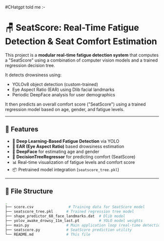 #CHatgpt told me :-

# 🪑 SeatScore: Real-Time Fatigue Detection & Seat Comfort Estimation

This project is a **modular real-time fatigue detection system** that computes a "SeatScore" using a combination of computer vision models and a trained regression decision tree.

It detects drowsiness using:
- YOLOv8 object detection (custom-trained)
- Eye Aspect Ratio (EAR) using Dlib facial landmarks
- Periodic DeepFace analysis for user demographics

It then predicts an overall comfort score ("SeatScore") using a trained regression model based on age, gender, and fatigue levels.

---

## 🚀 Features

- 🧠 **Deep Learning-Based Fatigue Detection** via YOLO
- 👀 **EAR (Eye Aspect Ratio)** based drowsiness estimation
- 📸 **DeepFace** for estimating age and gender
- 🌳 **DecisionTreeRegressor** for predicting comfort (SeatScore)
- 📊 Real-time visualization of fatigue levels and comfort score
- 📦 Pretrained model integration (`seatscore_tree.pkl`)

---

## 📁 File Structure

```bash
.
├── score.csv                # Training data for SeatScore model
├── seatscore_tree.pkl      # Trained regression tree model
├── shape_predictor_68_face_landmarks.dat  # Dlib model
├── yolov_awake_drowsy_11m_last.pt         # YOLO model weights
├── main.py                 # Main application loop (real-time detection)
├── seatscore.py            # SeatScore prediction utility
└── README.md               # This file
